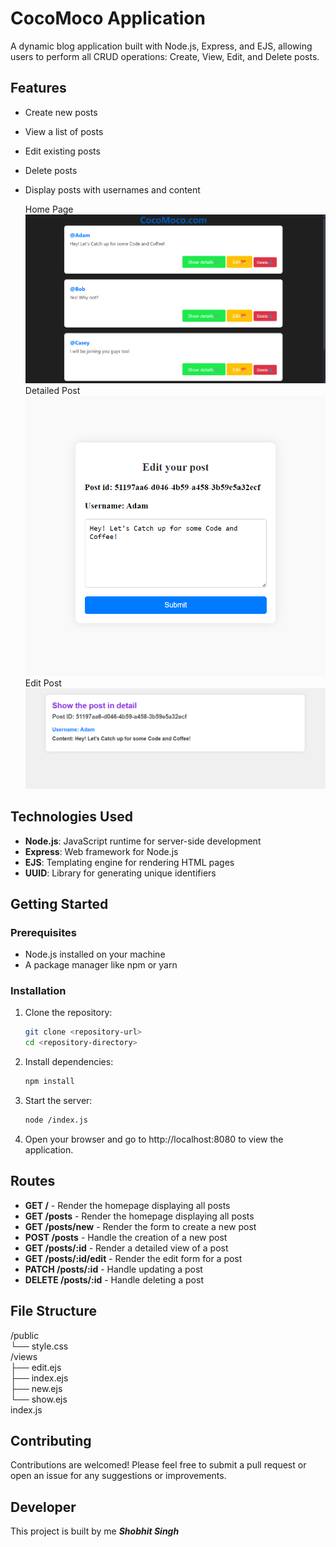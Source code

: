# CocoMoco Application
A dynamic blog application built with Node.js, Express, and EJS, allowing users to perform all CRUD operations: Create, View, Edit, and Delete posts.

## Features

- Create new posts
- View a list of posts
- Edit existing posts
- Delete posts
- Display posts with usernames and content

  Home Page <br> <img src= "https://github.com/theshobhitsingh/CocoMoco.com/blob/main/Images%20of%20Project/Home%20Page.png?raw=true"> <br>
  Detailed Post <br> <img src = "https://github.com/theshobhitsingh/CocoMoco.com/blob/main/Images%20of%20Project/Edit%20Post.png?raw=true">  <br>
  Edit Post <br> <img src = "https://github.com/theshobhitsingh/CocoMoco.com/blob/main/Images%20of%20Project/Detailed%20Post.png?raw=true"> 

## Technologies Used

- **Node.js**: JavaScript runtime for server-side development
- **Express**: Web framework for Node.js
- **EJS**: Templating engine for rendering HTML pages
- **UUID**: Library for generating unique identifiers

## Getting Started

### Prerequisites

- Node.js installed on your machine
- A package manager like npm or yarn

### Installation

1. Clone the repository:

   ```bash
   git clone <repository-url>
   cd <repository-directory>
   
2. Install dependencies:

   ```bash
   npm install
   
3. Start the server:

   ```bash
   node /index.js

4. Open your browser and go to http://localhost:8080 to view the application.

## Routes

- **GET /** - Render the homepage displaying all posts
- **GET /posts** - Render the homepage displaying all posts
- **GET /posts/new** - Render the form to create a new post
- **POST /posts** - Handle the creation of a new post
- **GET /posts/:id** - Render a detailed view of a post
- **GET /posts/:id/edit** - Render the edit form for a post
- **PATCH /posts/:id** - Handle updating a post
- **DELETE /posts/:id** - Handle deleting a post

## File Structure
/public <br>
└── style.css <br>
/views <br>
  ├── edit.ejs <br>
  ├── index.ejs <br>
  ├── new.ejs <br>
  └── show.ejs <br>
index.js

## Contributing
Contributions are welcomed! Please feel free to submit a pull request or open an issue for any suggestions or improvements.

## Developer
This project is built by me ***Shobhit Singh***
